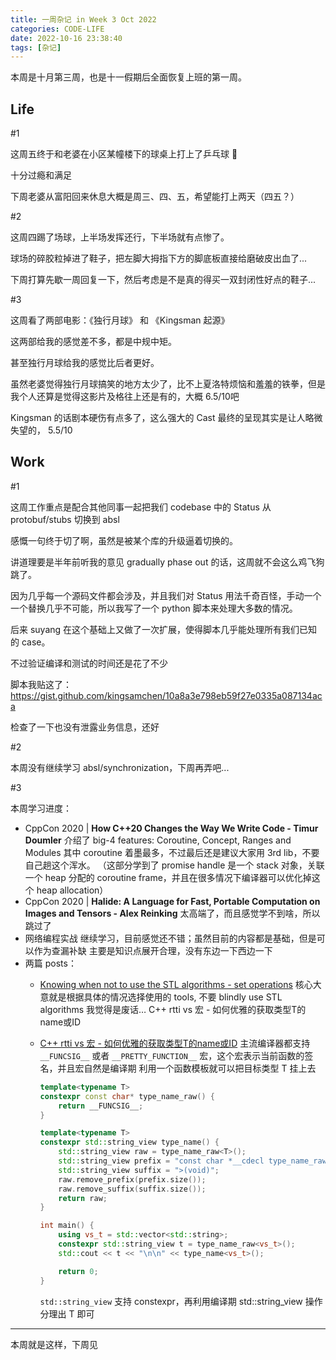 ```yaml
---
title: 一周杂记 in Week 3 Oct 2022
categories: CODE-LIFE
date: 2022-10-16 23:38:40
tags: [杂记]
---
```


本周是十月第三周，也是十一假期后全面恢复上班的第一周。

## Life

\#1

这周五终于和老婆在小区某幢楼下的球桌上打上了乒乓球 🏓

十分过瘾和满足

下周老婆从富阳回来休息大概是周三、四、五，希望能打上两天（四五？）

\#2

这周四踢了场球，上半场发挥还行，下半场就有点惨了。

球场的碎胶粒掉进了鞋子，把左脚大拇指下方的脚底板直接给磨破皮出血了...

下周打算先歇一周回复一下，然后考虑是不是真的得买一双封闭性好点的鞋子...

\#3

这周看了两部电影：《独行月球》 和 《Kingsman 起源》

这两部给我的感觉差不多，都是中规中矩。

甚至独行月球给我的感觉比后者更好。

虽然老婆觉得独行月球搞笑的地方太少了，比不上夏洛特烦恼和羞羞的铁拳，但是我个人还算是觉得这影片及格往上还是有的，大概 6.5/10吧

Kingsman 的话剧本硬伤有点多了，这么强大的 Cast 最终的呈现其实是让人略微失望的， 5.5/10

## Work

\#1

这周工作重点是配合其他同事一起把我们 codebase 中的 Status 从 protobuf/stubs 切换到 absl

感慨一句终于切了啊，虽然是被某个库的升级逼着切换的。

讲道理要是半年前听我的意见 gradually phase out 的话，这周就不会这么鸡飞狗跳了。

因为几乎每一个源码文件都会涉及，并且我们对 Status 用法千奇百怪，手动一个一个替换几乎不可能，所以我写了一个 python 脚本来处理大多数的情况。

后来 suyang 在这个基础上又做了一次扩展，使得脚本几乎能处理所有我们已知的 case。

不过验证编译和测试的时间还是花了不少

脚本我贴这了：https://gist.github.com/kingsamchen/10a8a3e798eb59f27e0335a087134aca

检查了一下也没有泄露业务信息，还好

\#2

本周没有继续学习 absl/synchronization，下周再弄吧...

\#3

本周学习进度：

- CppCon 2020 | **How C++20 Changes the Way We Write Code - Timur Doumler**
  介绍了 big-4 features: Coroutine, Concept, Ranges and Modules
  其中 coroutine 着墨最多，不过最后还是建议大家用 3rd lib，不要自己趟这个浑水。
  （这部分学到了 promise handle 是一个 stack 对象，关联一个 heap 分配的 coroutine frame，并且在很多情况下编译器可以优化掉这个 heap allocation）
- CppCon 2020 | **Halide: A Language for Fast, Portable Computation on Images and Tensors - Alex Reinking**
  太高端了，而且感觉学不到啥，所以跳过了
- 网络编程实战
  继续学习，目前感觉还不错；虽然目前的内容都是基础，但是可以作为查漏补缺
  主要是知识点展开合理，没有东边一下西边一下
- 两篇 posts：
  - [Knowing when not to use the STL algorithms - set operations](https://cukic.co/2018/06/03/set-intersection-in-cxx/?utm_source=pocket_mylist)
  核心大意就是根据具体的情况选择使用的 tools, 不要 blindly use STL algorithms
  我觉得是废话…
  C++ rtti vs 宏 - 如何优雅的获取类型T的name或ID
  - [C++ rtti vs 宏 - 如何优雅的获取类型T的name或ID](https://zhuanlan.zhihu.com/p/360482391)
    主流编译器都支持 `__FUNCSIG__` 或者 `__PRETTY_FUNCTION__` 宏，这个宏表示当前函数的签名，并且宏自然是编译期
    利用一个函数模板就可以把目标类型 T 挂上去

    ```cpp
    template<typename T>
    constexpr const char* type_name_raw() {
        return __FUNCSIG__;
    }

    template<typename T>
    constexpr std::string_view type_name() {
        std::string_view raw = type_name_raw<T>();
        std::string_view prefix = "const char *__cdecl type_name_raw<";
        std::string_view suffix = ">(void)";
        raw.remove_prefix(prefix.size());
        raw.remove_suffix(suffix.size());
        return raw;
    }

    int main() {
        using vs_t = std::vector<std::string>;
        constexpr std::string_view t = type_name_raw<vs_t>();
        std::cout << t << "\n\n" << type_name<vs_t>();

        return 0;
    }
    ```

    `std::string_view` 支持 constexpr，再利用编译期 std::string_view 操作分理出 T 即可

---

本周就是这样，下周见
